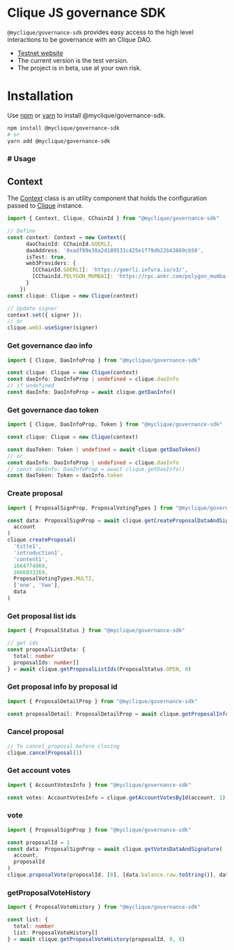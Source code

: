 # Clique JS governance SDK

`@myclique/governance-sdk` provides easy access to the high level interactions to be governance with an Clique DAO.

- [Testnet website](https://testv2.myclique.io/)
- The current version is the test version.
- The project is in beta, use at your own risk.

# Installation

Use [npm](https://www.npmjs.com/) or [yarn](https://yarnpkg.com/) to install
@myclique/governance-sdk.

```sh
npm install @myclique/governance-sdk
# or
yarn add @myclique/governance-sdk
```

### # Usage

## Context

The [Context](./src/Context.ts) class is an utility component that holds the
configuration passed to [Clique](./src/Clique.ts) instance.

```typescript
import { Context, Clique, CChainId } from "@myclique/governance-sdk"

// Define
const context: Context = new Context({
      daoChainId: CChainId.GOERLI,
      daoAddress: '0xadf89e38a2d189531c425e1f79db22b43889cb50',
      isTest: true,
      web3Providers: {
        [CChainId.GOERLI]: 'https://goerli.infura.io/v3/',
        [CChainId.POLYGON_MUMBAI]: 'https://rpc.ankr.com/polygon_mumbai'
      }
    })
const clique: Clique = new Clique(context)

// Update signer
context.set({ signer });
// or
clique.web3.useSigner(signer)

```

### Get governance dao info

```typescript
import { Clique, DaoInfoProp } from "@myclique/governance-sdk"

const clique: Clique = new Clique(context)
const daoInfo: DaoInfoProp | undefined = clique.daoInfo
// if undefined 
const daoInfo: DaoInfoProp = await clique.getDaoInfo()
```

### Get governance dao token

```typescript
import { Clique, DaoInfoProp, Token } from "@myclique/governance-sdk"

const clique: Clique = new Clique(context)

const daoToken: Token | undefined = await clique.getDaoToken()
// or
const daoInfo: DaoInfoProp | undefined = clique.daoInfo
// const daoInfo: DaoInfoProp = await clique.getDaoInfo()
const daoToken: Token = daoInfo.token
```

### Create proposal

```typescript
import { ProposalSignProp, ProposalVotingTypes } from "@myclique/governance-sdk"

const data: ProposalSignProp = await clique.getCreateProposalDataAndSignature(
  account
)
clique.createProposal(
  'title1',
  'introduction1',
  'content1',
  1664774069,
  1666033269,
  ProposalVotingTypes.MULTI,
  ['one', 'two'],
  data
)
```

### Get proposal list ids

```typescript
import { ProposalStatus } from "@myclique/governance-sdk"

// get ids
const proposalListData: {
  total: number
  proposalIds: number[]
} = await clique.getProposalListIds(ProposalStatus.OPEN, 0)
```

### Get proposal info by proposal id

```typescript
import { ProposalDetailProp } from "@myclique/governance-sdk"

const proposalDetail: ProposalDetailProp = await clique.getProposalInfo(1)
```

### Cancel proposal

```typescript
// To cancel proposal before closing
clique.cancelProposal(1)
```

### Get account votes

```typescript
import { AccountVotesInfo } from "@myclique/governance-sdk"

const votes: AccountVotesInfo = clique.getAccountVotesById(account, 1)
```

### vote

```typescript
import { ProposalSignProp } from "@myclique/governance-sdk"

const proposalId = 1
const data: ProposalSignProp = await clique.getVotesDataAndSignature(
  account,
  proposalId
)
clique.proposalVote(proposalId, [0], [data.balance.raw.toString()], data, true)
```

### getProposalVoteHistory

```typescript
import { ProposalVoteHistory } from "@myclique/governance-sdk"

const list: {
  total: number
  list: ProposalVoteHistory[]
} = await clique.getProposalVoteHistory(proposalId, 0, 8)
```
